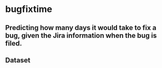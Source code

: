 # bugfixtime
Predicting how many days it would take to fix a bug, given the Jira information when the bug is filed.
----
## Dataset
